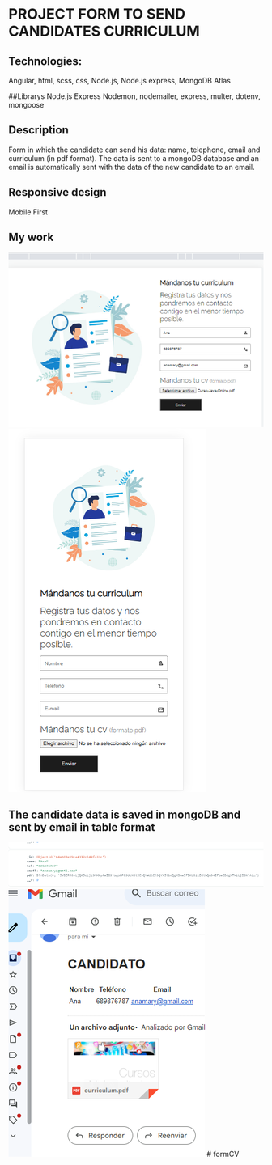 # PROJECT FORM TO SEND CANDIDATES CURRICULUM

## Technologies:
Angular, html, scss, css, Node.js, Node.js express, MongoDB Atlas

##Librarys Node.js Express
Nodemon, nodemailer, express, multer, dotenv, mongoose

## Description
Form in which the candidate can send his data: name, telephone, email and curriculum (in pdf format). The data is sent to a mongoDB database and an email is automatically sent with the data of the new candidate to an email.

## Responsive design
Mobile First 

## My work
![Alt text](image.png)
![Alt text](image-1.png)

## The candidate data is saved in mongoDB and sent by email in table format
![Alt text](image-2.png)
![Alt text](image-3.png)
#   f o r m C V 
 
 
